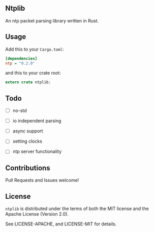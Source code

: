 Ntplib
------------

An ntp packet parsing library written in Rust.


Usage
-----

Add this to your `Cargo.toml`:

```ini
[dependencies]
ntp = "0.2.0"
```

and this to your crate root:

```rust
extern crate ntplib;
```

Todo
----

- [ ] no-std
- [ ] io independent parsing
- [ ] async support
- [ ] setting clocks
- [ ] ntp server functionality


Contributions
-------------

Pull Requests and Issues welcome!

License
-------

`ntplib` is distributed under the terms of both the MIT license and the Apache License (Version 2.0).

See LICENSE-APACHE, and LICENSE-MIT for details.
